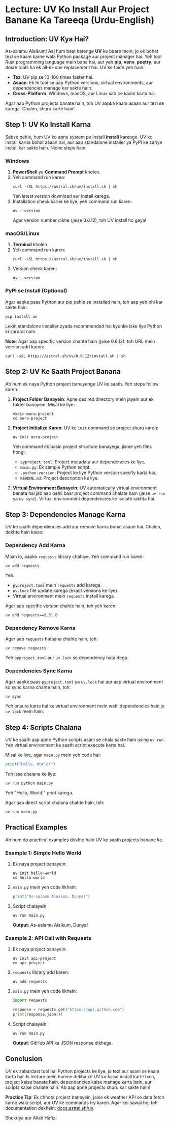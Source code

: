# Lecture: UV Ko Install Aur Project Banane Ka Tareeqa (Urdu-English)

## Introduction: UV Kya Hai?
As-salamu Alaikum! Aaj hum baat karenge **UV** ke baare mein, jo ek bohat tezi se kaam karne wala Python package aur project manager hai. Yeh tool Rust programming language mein bana hai, aur yeh **pip**, **venv**, **poetry**, aur dosre tools ka ek all-in-one replacement hai. UV ke faide yeh hain:
- **Tez**: UV pip se 10-100 times faster hai.[](https://realpython.com/python-uv/)
- **Asaan**: Ek hi tool se aap Python versions, virtual environments, aur dependencies manage kar sakte hain.
- **Cross-Platform**: Windows, macOS, aur Linux sab pe kaam karta hai.

Agar aap Python projects banate hain, toh UV aapka kaam asaan aur tezi se karega. Chalen, shuru karte hain!

## Step 1: UV Ko Install Karna
Sabse pehle, hum UV ko apne system pe install **install** karenge. UV ko install karna bohat asaan hai, aur aap standalone installer ya PyPI ke zariye install kar sakte hain. Niche steps hain:

### Windows
1. **PowerShell** ya **Command Prompt** kholen.
2. Yeh command run karen:
   ```
   curl -sSL https://astral.sh/uv/install.sh | sh
   ```
   Yeh latest version download aur install karega.[](https://realpython.com/python-uv/)
3. Installation check karne ke liye, yeh command run karen:
   ```
   uv --version
   ```
   Agar version number dikhe (jaise 0.6.12), toh UV install ho gaya!

### macOS/Linux
1. **Terminal** kholen.
2. Yeh command run karen:
   ```
   curl -sSL https://astral.sh/uv/install.sh | sh
   ```
3. Version check karen:
   ```
   uv --version
   ```

### PyPI se Install (Optional)
Agar aapke paas Python aur pip pehle se installed hain, toh aap yeh bhi kar sakte hain:
```
pip install uv
```
Lekin standalone installer zyada recommended hai kyunke iske liye Python ki zarurat nahi.[](https://www.infoworld.com/article/2336295/how-to-use-uv-a-superfast-python-package-installer.html)

**Note**: Agar aap specific version chahte hain (jaise 0.6.12), toh URL mein version add karen:
```
curl -sSL https://astral.sh/uv/0.6.12/install.sh | sh
```

## Step 2: UV Ke Saath Project Banana
Ab hum ek naya Python project banayenge UV ke saath. Yeh steps follow karen:

1. **Project Folder Banayein**:
   Apne desired directory mein jayein aur ek folder banayein. Misal ke liye:
   ```
   mkdir mera-project
   cd mera-project
   ```

2. **Project Initialize Karen**:
   UV ke `init` command se project shuru karen:
   ```
   uv init mera-project
   ```
   Yeh command ek basic project structure banayega, jisme yeh files hongi:
   - `pyproject.toml`: Project metadata aur dependencies ke liye.
   - `main.py`: Ek sample Python script.
   - `.python-version`: Project ke liye Python version specify karta hai.
   - `README.md`: Project description ke liye.[](https://docs.astral.sh/uv/guides/projects/)

3. **Virtual Environment Banayein**:
   UV automatically virtual environment banata hai jab aap pehli baar project command chalate hain (jaise `uv run` ya `uv sync`). Virtual environment dependencies ko isolate rakhta hai.

## Step 3: Dependencies Manage Karna
UV ke saath dependencies add aur remove karna bohat asaan hai. Chalen, dekhte hain kaise:

### Dependency Add Karna
Maan lo, aapko `requests` library chahiye. Yeh command run karen:
```
uv add requests
```
Yeh:
- `pyproject.toml` mein `requests` add karega.
- `uv.lock` file update karega (exact versions ke liye).
- Virtual environment mein `requests` install karega.[](https://github.com/astral-sh/uv)

Agar aap specific version chahte hain, toh yeh karen:
```
uv add requests==2.31.0
```

### Dependency Remove Karna
Agar aap `requests` hataana chahte hain, toh:
```
uv remove requests
```
Yeh `pyproject.toml` aur `uv.lock` se dependency hata dega.

### Dependencies Sync Karna
Agar aapke paas `pyproject.toml` ya `uv.lock` hai aur aap virtual environment ko sync karna chahte hain, toh:
```
uv sync
```
Yeh ensure karta hai ke virtual environment mein wahi dependencies hain jo `uv.lock` mein hain.[](https://github.com/astral-sh/uv)

## Step 4: Scripts Chalana
UV ke saath aap apne Python scripts asani se chala sakte hain using `uv run`. Yeh virtual environment ke saath script execute karta hai.

Misal ke liye, agar `main.py` mein yeh code hai:
```python
print("Hello, World!")
```
Toh isse chalane ke liye:
```
uv run python main.py
```
Yeh "Hello, World!" print karega.

Agar aap direct script chalana chahte hain, toh:
```
uv run main.py
```

## Practical Examples
Ab hum do practical examples dekhte hain UV ke saath projects banane ke.

### Example 1: Simple Hello World
1. Ek naya project banayein:
   ```
   uv init hello-world
   cd hello-world
   ```
2. `main.py` mein yeh code likhein:
   ```python
   print("As-salamu Alaikum, Dunya!")
   ```
3. Script chalayein:
   ```
   uv run main.py
   ```
   **Output**: As-salamu Alaikum, Dunya!

### Example 2: API Call with Requests
1. Ek naya project banayein:
   ```
   uv init api-project
   cd api-project
   ```
2. `requests` library add karen:
   ```
   uv add requests
   ```
3. `main.py` mein yeh code likhein:
   ```python
   import requests

   response = requests.get("https://api.github.com")
   print(response.json())
   ```
4. Script chalayein:
   ```
   uv run main.py
   ```
   **Output**: GitHub API ka JSON response dikhega.

## Conclusion
UV ek zabardast tool hai Python projects ke liye, jo tezi aur asani se kaam karta hai. Is lecture mein humne dekha ke UV ko kaise install karte hain, project kaise banate hain, dependencies kaise manage karte hain, aur scripts kaise chalate hain. Ab aap apne projects shuru kar sakte hain!

**Practice Tip**: Ek chhota project banayein, jaise ek weather API se data fetch karne wala script, aur UV ke commands try karen. Agar koi sawal ho, toh documentation dekhein: [docs.astral.sh/uv](https://docs.astral.sh/uv).[](https://github.com/astral-sh/uv)

Shukriya aur Allah Hafiz!
